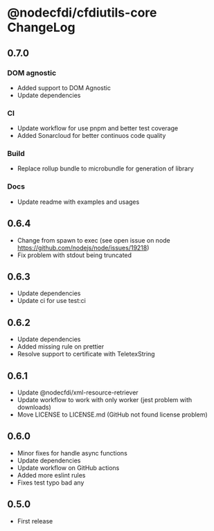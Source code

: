 # @nodecfdi/cfdiutils-core ChangeLog

## 0.7.0

### DOM agnostic

- Added support to DOM Agnostic
- Update dependencies

### CI

- Update workflow for use pnpm and better test coverage
- Added Sonarcloud for better continuos code quality

### Build

- Replace rollup bundle to microbundle for generation of library

### Docs

- Update readme with examples and usages

## 0.6.4

- Change from spawn to exec (see open issue on node <https://github.com/nodejs/node/issues/19218>)
- Fix problem with stdout being truncated

## 0.6.3

- Update dependencies
- Update ci for use test:ci

## 0.6.2

- Update dependencies
- Added missing rule on prettier
- Resolve support to certificate with TeletexString

## 0.6.1

- Update @nodecfdi/xml-resource-retriever
- Update workflow to work with only worker (jest problem with downloads)
- Move LICENSE to LICENSE.md (GitHub not found license problem)

## 0.6.0

- Minor fixes for handle async functions
- Update dependencies
- Update workflow on GitHub actions
- Added more eslint rules
- Fixes test typo bad any

## 0.5.0

- First release
